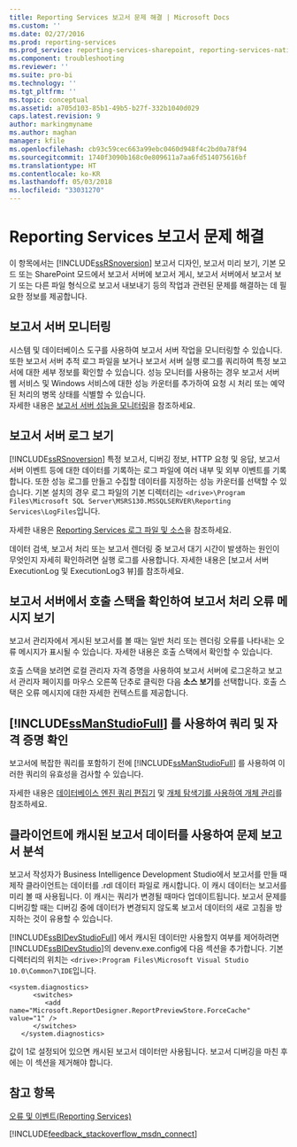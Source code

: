 ```yaml
---
title: Reporting Services 보고서 문제 해결 | Microsoft Docs
ms.custom: ''
ms.date: 02/27/2016
ms.prod: reporting-services
ms.prod_service: reporting-services-sharepoint, reporting-services-native
ms.component: troubleshooting
ms.reviewer: ''
ms.suite: pro-bi
ms.technology: ''
ms.tgt_pltfrm: ''
ms.topic: conceptual
ms.assetid: a705d103-85b1-49b5-b27f-332b1040d029
caps.latest.revision: 9
author: markingmyname
ms.author: maghan
manager: kfile
ms.openlocfilehash: cb93c59cec663a99ebc0460d948f4c2bd0a78f94
ms.sourcegitcommit: 1740f3090b168c0e809611a7aa6fd514075616bf
ms.translationtype: HT
ms.contentlocale: ko-KR
ms.lasthandoff: 05/03/2018
ms.locfileid: "33031270"
---
```

# <a name="troubleshoot--reporting-services-report-issues"></a>Reporting Services 보고서 문제 해결
이 항목에서는 [!INCLUDE[ssRSnoversion](../../includes/ssrsnoversion.md)] 보고서 디자인, 보고서 미리 보기, 기본 모드 또는 SharePoint 모드에서 보고서 서버에 보고서 게시, 보고서 서버에서 보고서 보기 또는 다른 파일 형식으로 보고서 내보내기 등의 작업과 관련된 문제를 해결하는 데 필요한 정보를 제공합니다.  
## <a name="monitor-report-servers"></a>보고서 서버 모니터링  
시스템 및 데이터베이스 도구를 사용하여 보고서 서버 작업을 모니터링할 수 있습니다. 또한 보고서 서버 추적 로그 파일을 보거나 보고서 서버 실행 로그를 쿼리하여 특정 보고서에 대한 세부 정보를 확인할 수 있습니다. 성능 모니터를 사용하는 경우 보고서 서버 웹 서비스 및 Windows 서비스에 대한 성능 카운터를 추가하여 요청 시 처리 또는 예약된 처리의 병목 상태를 식별할 수 있습니다.  
자세한 내용은 [보고서 서버 성능을 모니터링](../../reporting-services/report-server/monitoring-report-server-performance.md)을 참조하세요.  
  
  
## <a name="view-the-report-server-logs"></a>보고서 서버 로그 보기  
[!INCLUDE[ssRSnoversion](../../includes/ssrsnoversion.md)] 특정 보고서, 디버깅 정보, HTTP 요청 및 응답, 보고서 서버 이벤트 등에 대한 데이터를 기록하는 로그 파일에 여러 내부 및 외부 이벤트를 기록합니다. 또한 성능 로그를 만들고 수집할 데이터를 지정하는 성능 카운터를 선택할 수 있습니다. 기본 설치의 경우 로그 파일의 기본 디렉터리는 `<drive>\Program Files\Microsoft SQL Server\MSRS130.MSSQLSERVER\Reporting Services\LogFiles`입니다.   
  
자세한 내용은 [Reporting Services 로그 파일 및 소스](../../reporting-services/report-server/reporting-services-log-files-and-sources.md)을 참조하세요.  
  
데이터 검색, 보고서 처리 또는 보고서 렌더링 중 보고서 대기 시간이 발생하는 원인이 무엇인지 자세히 확인하려면 실행 로그를 사용합니다. 자세한 내용은 [보고서 서버 ExecutionLog 및 ExecutionLog3 뷰]를 참조하세요.   
  
## <a name="view-the-call-stack-for-report-processing-error-messages-on-the-report-server"></a>보고서 서버에서 호출 스택을 확인하여 보고서 처리 오류 메시지 보기  
보고서 관리자에서 게시된 보고서를 볼 때는 일반 처리 또는 렌더링 오류를 나타내는 오류 메시지가 표시될 수 있습니다. 자세한 내용은 호출 스택에서 확인할 수 있습니다.   
  
호출 스택을 보려면 로컬 관리자 자격 증명을 사용하여 보고서 서버에 로그온하고 보고서 관리자 페이지를 마우스 오른쪽 단추로 클릭한 다음 **소스 보기**를 선택합니다. 호출 스택은 오류 메시지에 대한 자세한 컨텍스트를 제공합니다.  
  
## <a name="use-includessmanstudiofullincludesssmanstudiofullmd-to-verify-queries-and-credentials"></a>[!INCLUDE[ssManStudioFull](../../includes/ssmanstudiofull.md)] 를 사용하여 쿼리 및 자격 증명 확인  
보고서에 복잡한 쿼리를 포함하기 전에 [!INCLUDE[ssManStudioFull](../../includes/ssmanstudiofull.md)] 를 사용하여 이러한 쿼리의 유효성을 검사할 수 있습니다.   
  
자세한 내용은 [데이터베이스 엔진 쿼리 편집기](../../relational-databases/scripting/database-engine-query-editor-sql-server-management-studio.md) 및 [개체 탐색기를 사용하여 개체 관리](~/ssms/object/manage-objects-by-using-object-explorer.md)를 참조하세요.  
  
## <a name="analyze-problem-reports-with-report-data-cached-on-the-client"></a>클라이언트에 캐시된 보고서 데이터를 사용하여 문제 보고서 분석  
보고서 작성자가 Business Intelligence Development Studio에서 보고서를 만들 때 제작 클라이언트는 데이터를 .rdl 데이터 파일로 캐시합니다. 이 캐시 데이터는 보고서를 미리 볼 때 사용됩니다. 이 캐시는 쿼리가 변경될 때마다 업데이트됩니다. 보고서 문제를 디버깅할 때는 디버깅 중에 데이터가 변경되지 않도록 보고서 데이터의 새로 고침을 방지하는 것이 유용할 수 있습니다.   
  
[!INCLUDE[ssBIDevStudioFull](../../includes/ssbidevstudiofull.md)] 에서 캐시된 데이터만 사용할지 여부를 제어하려면 [!INCLUDE[ssBIDevStudio](../../includes/ssbidevstudio.md)]의 devenv.exe.config에 다음 섹션을 추가합니다. 기본 디렉터리의 위치는 `<drive>:Program Files\Microsoft Visual Studio 10.0\Common7\IDE`입니다.   
  
```  
<system.diagnostics>  
      <switches>  
         <add name="Microsoft.ReportDesigner.ReportPreviewStore.ForceCache" value="1" />  
      </switches>  
   </system.diagnostics>  
```  
값이 1로 설정되어 있으면 캐시된 보고서 데이터만 사용됩니다. 보고서 디버깅을 마친 후에는 이 섹션을 제거해야 합니다.  
  
## <a name="see-also"></a>참고 항목  
[오류 및 이벤트(Reporting Services)](../../reporting-services/troubleshooting/errors-and-events-reference-reporting-services.md)  
  
  

[!INCLUDE[feedback_stackoverflow_msdn_connect](../../includes/feedback-stackoverflow-msdn-connect.md)]


